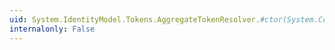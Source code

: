 ```yaml
---
uid: System.IdentityModel.Tokens.AggregateTokenResolver.#ctor(System.Collections.Generic.IEnumerable{System.IdentityModel.Selectors.SecurityTokenResolver})
internalonly: False
---
```


